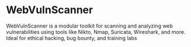 # WebVulnScanner
WebVulnScanner is a modular toolkit for scanning and analyzing web vulnerabilities using tools like Nikto, Nmap, Suricata, Wireshark, and more. Ideal for ethical hacking, bug bounty, and training labs
